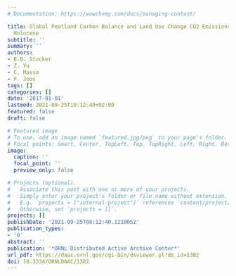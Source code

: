 ```yaml
---
# Documentation: https://wowchemy.com/docs/managing-content/

title: Global Peatland Carbon Balance and Land Use Change CO2 Emissions Through the
  Holocene
subtitle: ''
summary: ''
authors:
- B.D. Stocker
- Z. Yu
- C. Massa
- F. Joos
tags: []
categories: []
date: '2017-01-01'
lastmod: 2021-09-25T10:12:40+02:00
featured: false
draft: false

# Featured image
# To use, add an image named `featured.jpg/png` to your page's folder.
# Focal points: Smart, Center, TopLeft, Top, TopRight, Left, Right, BottomLeft, Bottom, BottomRight.
image:
  caption: ''
  focal_point: ''
  preview_only: false

# Projects (optional).
#   Associate this post with one or more of your projects.
#   Simply enter your project's folder or file name without extension.
#   E.g. `projects = ["internal-project"]` references `content/project/deep-learning/index.md`.
#   Otherwise, set `projects = []`.
projects: []
publishDate: '2021-09-25T08:12:40.121005Z'
publication_types:
- '0'
abstract: ''
publication: '*ORNL Distributed Active Archive Center*'
url_pdf: https://daac.ornl.gov/cgi-bin/dsviewer.pl?ds_id=1382
doi: 10.3334/ORNLDAAC/1382
---
```


